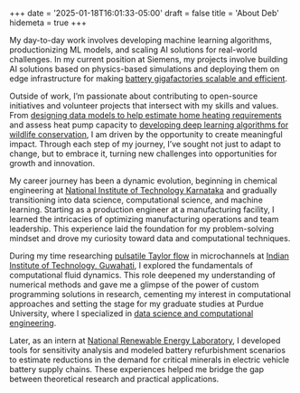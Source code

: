 +++
date = '2025-01-18T16:01:33-05:00'
draft = false
title = 'About Deb'
hidemeta = true
+++

My day-to-day work involves developing machine learning algorithms, productionizing ML models, and scaling AI solutions for real-world challenges. In my current position at Siemens, my projects involve building AI solutions based on physics-based simulations and deploying them on edge infrastructure for making [battery gigafactories scalable and efficient](https://www.siemens.com/us/en/industries/battery-manufacturing.html). 

Outside of work, I’m passionate about contributing to open-source initiatives and volunteer projects that intersect with my skills and values. From [designing data models to help estimate home heating requirements](https://github.com/codeforboston/home-energy-analysis-tool) and assess heat pump capacity to [developing deep learning algorithms for wildlife conservation](https://www.fruitpunch.ai/blog/tracking-turtles-how-ai-helps-conservationists-to-re-identify-sea-turtles), I am driven by the opportunity to create meaningful impact. Through each step of my journey, I’ve sought not just to adapt to change, but to embrace it, turning new challenges into opportunities for growth and innovation.

My career journey has been a dynamic evolution, beginning in chemical engineering at [National Institute of Technology Karnataka](https://www.nitk.ac.in/) and gradually transitioning into data science, computational science, and machine learning. Starting as a production engineer at a manufacturing facility, I learned the intricacies of optimizing manufacturing operations and team leadership. This experience laid the foundation for my problem-solving mindset and drove my curiosity toward data and computational techniques.

During my time researching [pulsatile Taylor flow](https://en.wikipedia.org/wiki/Pulsatile_flow) in microchannels at [Indian Institute of Technology, Guwahati](https://www.iitg.ac.in/chemeng/index.php), I explored the fundamentals of computational fluid dynamics. This role deepened my understanding of numerical methods and gave me a glimpse of the power of custom programming solutions in research, cementing my interest in computational approaches and setting the stage for my graduate studies at Purdue University, where I specialized in [data science and computational engineering](https://www.purdue.edu/academics/ogsps/cigp/index.html). 

Later, as an intern at [National Renewable Energy Laboratory](https://www.nrel.gov/), I developed tools for sensitivity analysis and modeled battery refurbishment scenarios to estimate reductions in the demand for critical minerals in electric vehicle battery supply chains. These experiences helped me bridge the gap between theoretical research and practical applications.
